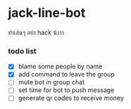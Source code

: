 # jack-line-bot
ทำเล่นๆ อย่า hack น้าาา

### todo list
- [x] blame some people by name
- [x] add command to leave the group
- [ ] mute bot in group chat
- [ ] set time for bot to push message
- [ ] generate qr codes to receive money